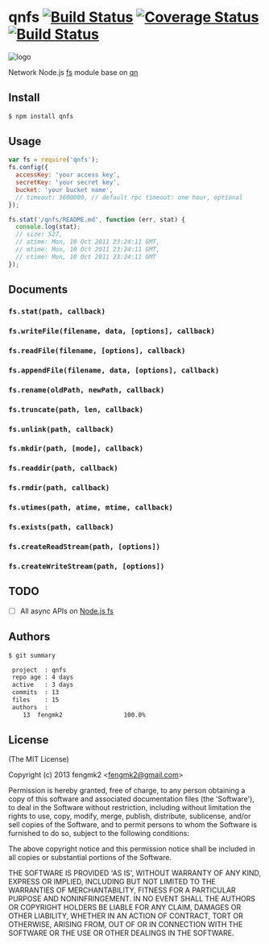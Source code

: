 qnfs [![Build Status](https://secure.travis-ci.org/fengmk2/qnfs.png)](http://travis-ci.org/fengmk2/qnfs) [![Coverage Status](https://coveralls.io/repos/fengmk2/qnfs/badge.png)](https://coveralls.io/r/fengmk2/qnfs) [![Build Status](https://drone.io/github.com/fengmk2/qnfs/status.png)](https://drone.io/github.com/fengmk2/qnfs/latest)
=======

![logo](https://raw.github.com/fengmk2/qnfs/master/logo.png)

Network Node.js [fs](http://nodejs.org/api/fs.html) module base on [qn](https://github.com/fengmk2/qn)

## Install

```bash
$ npm install qnfs
```

## Usage

```js
var fs = require('qnfs');
fs.config({
  accessKey: 'your access key',
  secretKey: 'your secret key',
  bucket: 'your bucket name',
  // timeout: 3600000, // default rpc timeout: one hour, optional
});

fs.stat('/qnfs/README.md', function (err, stat) {
  console.log(stat);
  // size: 527,
  // atime: Mon, 10 Oct 2011 23:24:11 GMT,
  // mtime: Mon, 10 Oct 2011 23:24:11 GMT,
  // ctime: Mon, 10 Oct 2011 23:24:11 GMT
});
```

## Documents

### `fs.stat(path, callback)`

### `fs.writeFile(filename, data, [options], callback)`

### `fs.readFile(filename, [options], callback)`

### `fs.appendFile(filename, data, [options], callback)`

### `fs.rename(oldPath, newPath, callback)`

### `fs.truncate(path, len, callback)`

### `fs.unlink(path, callback)`

### `fs.mkdir(path, [mode], callback)`

### `fs.readdir(path, callback)`

### `fs.rmdir(path, callback)`

### `fs.utimes(path, atime, mtime, callback)`

### `fs.exists(path, callback)`

### `fs.createReadStream(path, [options])`

### `fs.createWriteStream(path, [options])`

## TODO

* [ ] All async APIs on [Node.js fs](http://nodejs.org/api/fs.html)

## Authors

```bash
$ git summary 

 project  : qnfs
 repo age : 4 days
 active   : 3 days
 commits  : 13
 files    : 15
 authors  : 
    13  fengmk2                 100.0%
```

## License 

(The MIT License)

Copyright (c) 2013 fengmk2 &lt;fengmk2@gmail.com&gt;

Permission is hereby granted, free of charge, to any person obtaining
a copy of this software and associated documentation files (the
'Software'), to deal in the Software without restriction, including
without limitation the rights to use, copy, modify, merge, publish,
distribute, sublicense, and/or sell copies of the Software, and to
permit persons to whom the Software is furnished to do so, subject to
the following conditions:

The above copyright notice and this permission notice shall be
included in all copies or substantial portions of the Software.

THE SOFTWARE IS PROVIDED 'AS IS', WITHOUT WARRANTY OF ANY KIND,
EXPRESS OR IMPLIED, INCLUDING BUT NOT LIMITED TO THE WARRANTIES OF
MERCHANTABILITY, FITNESS FOR A PARTICULAR PURPOSE AND NONINFRINGEMENT.
IN NO EVENT SHALL THE AUTHORS OR COPYRIGHT HOLDERS BE LIABLE FOR ANY
CLAIM, DAMAGES OR OTHER LIABILITY, WHETHER IN AN ACTION OF CONTRACT,
TORT OR OTHERWISE, ARISING FROM, OUT OF OR IN CONNECTION WITH THE
SOFTWARE OR THE USE OR OTHER DEALINGS IN THE SOFTWARE.
